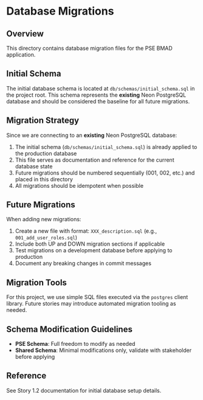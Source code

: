 # Database Migrations

## Overview

This directory contains database migration files for the PSE BMAD application.

## Initial Schema

The initial database schema is located at `db/schemas/initial_schema.sql` in the project root.
This schema represents the **existing** Neon PostgreSQL database and should be considered
the baseline for all future migrations.

## Migration Strategy

Since we are connecting to an **existing** Neon PostgreSQL database:

1. The initial schema (`db/schemas/initial_schema.sql`) is already applied to the production database
2. This file serves as documentation and reference for the current database state
3. Future migrations should be numbered sequentially (001, 002, etc.) and placed in this directory
4. All migrations should be idempotent when possible

## Future Migrations

When adding new migrations:

1. Create a new file with format: `XXX_description.sql` (e.g., `001_add_user_roles.sql`)
2. Include both UP and DOWN migration sections if applicable
3. Test migrations on a development database before applying to production
4. Document any breaking changes in commit messages

## Migration Tools

For this project, we use simple SQL files executed via the `postgres` client library.
Future stories may introduce automated migration tooling as needed.

## Schema Modification Guidelines

- **PSE Schema**: Full freedom to modify as needed
- **Shared Schema**: Minimal modifications only, validate with stakeholder before applying

## Reference

See Story 1.2 documentation for initial database setup details.
